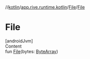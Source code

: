 //[kotlin](../../../index.md)/[app.rive.runtime.kotlin](../index.md)/[File](index.md)/[File](-file.md)



# File  
[androidJvm]  
Content  
fun [File](-file.md)(bytes: [ByteArray](https://kotlinlang.org/api/latest/jvm/stdlib/kotlin/-byte-array/index.html))  




